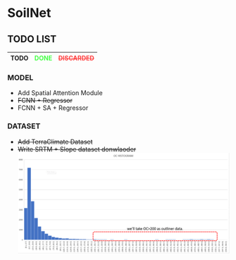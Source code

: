 # SoilNet


## TODO LIST

| TODO | <span style="color:#44ff44">DONE</span> | <span style="color:#ff4444; text-decoration:line-through">DISCARDED</span> |
| -------- | -------- | -------- |




### MODEL
- Add Spatial Attention Module
- ~~FCNN + Regressor~~
- FCNN + SA + Regressor

### DATASET
- ~~Add TerraClimate Dataset~~
- ~~Write SRTM + Slope dataset donwlaoder~~
![oc](https://github.com/moienr/SoilNet/blob/da789f2bf2f2df5dacca6b44ea2be63ed516e54f/dataset/oc_histogram.png)
